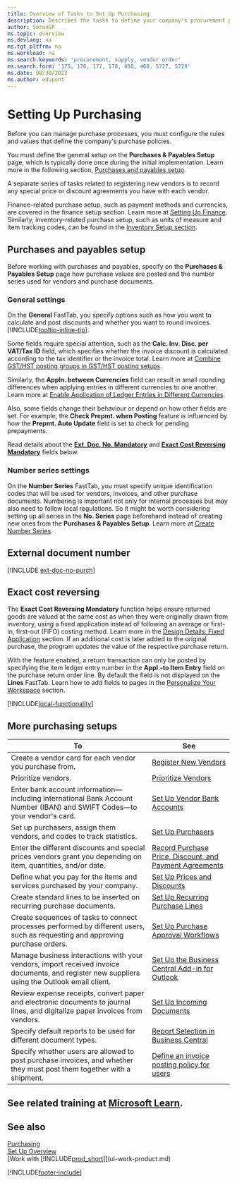 ```yaml
---
title: Overview of Tasks to Set Up Purchasing
description: Describes the tasks to define your company's procurement policies and set up your purchasing processes.
author: SorenGP
ms.topic: overview
ms.devlang: na
ms.tgt_pltfrm: na
ms.workload: na
ms.search.keywords: 'procurement, supply, vendor order'
ms.search.form: '175, 176, 177, 178, 456, 460, 5727, 5729'
ms.date: 08/30/2022
ms.author: edupont
---
```

# <a name="setting-up-purchasing"></a><a name="setting-up-purchasing"></a>Setting Up Purchasing

Before you can manage purchase processes, you must configure the rules and values that define the company's purchase policies.

You must define the general setup on the **Purchases & Payables Setup** page, which is typically done once during the initial implementation. Learn more in the following section, [Purchases and payables setup](#purchases-and-payables-setup).

A separate series of tasks related to registering new vendors is to record any special price or discount agreements you have with each vendor.

Finance-related purchase setup, such as payment methods and currencies, are covered in the finance setup section. Learn more at [Setting Up Finance](finance-setup-finance.md). Similarly, inventory-related purchase setup, such as units of measure and item tracking codes, can be found in the [Inventory Setup section](inventory-setup-inventory.md).

## <a name="purchases-and-payables-setup"></a><a name="purchases-and-payables-setup"></a>Purchases and payables setup

Before working with purchases and payables, specify on the **Purchases & Payables Setup** page how purchase values are posted and the number series used for vendors and purchase documents.

### <a name="general-settings"></a><a name="general-settings"></a>General settings

On the **General** FastTab, you specify options such as how you want to calculate and post discounts and whether you want to round invoices. [!INCLUDE[tooltip-inline-tip](includes/tooltip-inline-tip_md.md)].

Some fields require special attention, such as the **Calc. Inv. Disc. per VAT/Tax ID** field, which specifies whether the invoice discount is calculated according to the tax identifier or the invoice total. Learn more at [Combine GST/HST posting groups in GST/HST posting setups](finance-setup-vat.md#combine-vat-posting-groups-in-vat-posting-setups).

Similarly, the **Appln. between Currencies** field can result in small rounding differences when applying entries in different currencies to one another. Learn more at [Enable Application of Ledger Entries in Different Currencies](finance-how-enable-application-ledger-entries-different-currencies.md).

Also, some fields change their behaviour or depend on how other fields are set. For example, the **Check Prepmt. when Posting** feature is influenced by how the **Prepmt. Auto Update** field is set to check for pending prepayments.

Read details about the [**Ext. Doc. No. Mandatory**](#external-document-number) and [**Exact Cost Reversing Mandatory**](#exact-cost-reversing) fields below.

### <a name="number-series-settings"></a><a name="number-series-settings"></a>Number series settings

On the **Number Series** FastTab, you must specify unique identification codes that will be used for vendors, invoices, and other purchase documents. Numbering is important not only for internal processes but may also need to follow local regulations. So it might be worth considering setting up all series in the **No. Series** page beforehand instead of creating new ones from the **Purchases & Payables Setup**. Learn more at [Create Number Series](ui-create-number-series.md).

## <a name="external-document-number"></a><a name="external-document-number"></a>External document number

[!INCLUDE [ext-doc-no-purch](includes/ext-doc-no-purch.md)]

## <a name="exact-cost-reversing"></a><a name="exact-cost-reversing"></a>Exact cost reversing

The **Exact Cost Reversing Mandatory** function helps ensure returned goods are valued at the same cost as when they were originally drawn from inventory, using a fixed application instead of following an average or first-in, first-out (FIFO) costing method. Learn more in the [Design Details: Fixed Application](design-details-item-application.md#fixed-application) section. If an additional cost is later added to the original purchase, the program updates the value of the respective purchase return.

With the feature enabled, a return transaction can only be posted by specifying the item ledger entry number in the **Appl.-to Item Entry** field on the purchase return order line. By default the field is not displayed on the **Lines** FastTab. Learn how to add fields to pages in the [Personalize Your Workspace](ui-personalization-user.md#to-start-personalizing-a-page-through-the-personalizing-banner) section.

[!INCLUDE[local-functionality](includes/local-functionality.md)]

## <a name="more-purchasing-setups"></a><a name="more-purchasing-setups"></a>More purchasing setups

| To | See |
| --- | --- |
| Create a vendor card for each vendor you purchase from. |[Register New Vendors](purchasing-how-register-new-vendors.md) |
| Prioritize vendors. |[Prioritize Vendors](purchasing-how-prioritize-vendors.md) |
| Enter bank account information&mdash;including International Bank Account Number (IBAN) and SWIFT Codes&mdash;to your vendor's card. | [Set Up Vendor Bank Accounts](purchasing-how-set-up-vendors-bank-accounts.md) |
| Set up purchasers, assign them vendors, and codes to track statistics. |[Set Up Purchasers](purchasing-how-setup-purchasers.md) |
| Enter the different discounts and special prices vendors grant you depending on item, quantities, and/or date. |[Record Purchase Price, Discount, and Payment Agreements](purchasing-how-record-purchase-price-discount-payment-agreements.md) |
| Define what you pay for the items and services purchased by your company.  | [Set Up Prices and Discounts](across-prices-and-discounts.md) |
| Create standard lines to be inserted on recurring purchase documents. | [Set Up Recurring Purchase Lines](purchasing-how-work-recurring-purchase-lines.md) |
| Create sequences of tasks to connect processes performed by different users, such as requesting and approving purchase orders. | [Set Up Purchase Approval Workflows](across-set-up-workflows.md) |
| Manage business interactions with your vendors, import received invoice documents, and register new suppliers using the Outlook email client. | [Set Up the Business Central Add-in for Outlook](admin-outlook.md) |
| Review expense receipts, convert paper and electronic documents to journal lines, and digitalize paper invoices from vendors. | [Set Up Incoming Documents](across-how-setup-income-documents.md) |
| Specify default reports to be used for different document types. |[Report Selection in Business Central](across-report-selections.md)|
|Specify whether users are allowed to post purchase invoices, and whether they must post them together with a shipment. |[Define an invoice posting policy for users](admin-setup-invoice-posting-policy.md)|

## <a name="see-related-training-at-microsoft-learn"></a><a name="see-related-training-at-microsoft-learn"></a>See related training at [Microsoft Learn](/learn/paths/trade-get-started-dynamics-365-business-central/).

## <a name="see-also"></a><a name="see-also"></a>See also

[Purchasing](purchasing-manage-purchasing.md)  
[Set Up Overview](setup.md)  
[Work with [!INCLUDE[prod_short](includes/prod_short.md)]](ui-work-product.md)

[!INCLUDE[footer-include](includes/footer-banner.md)]
